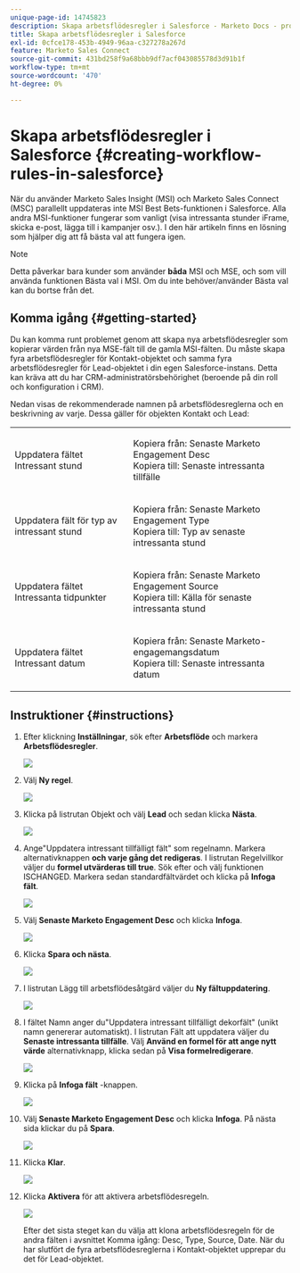 ```yaml
---
unique-page-id: 14745823
description: Skapa arbetsflödesregler i Salesforce - Marketo Docs - produktdokumentation
title: Skapa arbetsflödesregler i Salesforce
exl-id: 0cfce178-453b-4949-96aa-c327278a267d
feature: Marketo Sales Connect
source-git-commit: 431bd258f9a68bbb9df7acf043085578d3d91b1f
workflow-type: tm+mt
source-wordcount: '470'
ht-degree: 0%

---
```


# Skapa arbetsflödesregler i Salesforce {#creating-workflow-rules-in-salesforce}

När du använder Marketo Sales Insight (MSI) och Marketo Sales Connect (MSC) parallellt uppdateras inte MSI Best Bets-funktionen i Salesforce. Alla andra MSI-funktioner fungerar som vanligt (visa intressanta stunder iFrame, skicka e-post, lägga till i kampanjer osv.). I den här artikeln finns en lösning som hjälper dig att få bästa val att fungera igen.

>[!NOTE]
>
>Detta påverkar bara kunder som använder **båda** MSI och MSE, och som vill använda funktionen Bästa val i MSI. Om du inte behöver/använder Bästa val kan du bortse från det.

## Komma igång {#getting-started}

Du kan komma runt problemet genom att skapa nya arbetsflödesregler som kopierar värden från nya MSE-fält till de gamla MSI-fälten. Du måste skapa fyra arbetsflödesregler för Kontakt-objektet och samma fyra arbetsflödesregler för Lead-objektet i din egen Salesforce-instans. Detta kan kräva att du har CRM-administratörsbehörighet (beroende på din roll och konfiguration i CRM).

Nedan visas de rekommenderade namnen på arbetsflödesreglerna och en beskrivning av varje. Dessa gäller för objekten Kontakt och Lead:

<table> 
 <colgroup> 
  <col> 
  <col> 
 </colgroup> 
 <tbody> 
  <tr> 
   <td>Uppdatera fältet Intressant stund</td> 
   <td><p>Kopiera från: Senaste Marketo Engagement Desc<br>Kopiera till: Senaste intressanta tillfälle</p></td> 
  </tr> 
  <tr> 
   <td>Uppdatera fält för typ av intressant stund</td> 
   <td><p>Kopiera från: Senaste Marketo Engagement Type<br>Kopiera till: Typ av senaste intressanta stund</p></td> 
  </tr> 
  <tr> 
   <td>Uppdatera fältet Intressanta tidpunkter</td> 
   <td><p>Kopiera från: Senaste Marketo Engagement Source<br>Kopiera till: Källa för senaste intressanta stund</p></td> 
  </tr> 
  <tr> 
   <td>Uppdatera fältet Intressant datum</td> 
   <td><p>Kopiera från: Senaste Marketo-engagemangsdatum<br>Kopiera till: Senaste intressanta datum</p></td> 
  </tr> 
 </tbody> 
</table>

## Instruktioner {#instructions}

1. Efter klickning **Inställningar**, sök efter **Arbetsflöde** och markera **Arbetsflödesregler**.

   ![](assets/one-1.png)

1. Välj **Ny regel**.

   ![](assets/two-1.png)

1. Klicka på listrutan Objekt och välj **Lead** och sedan klicka **Nästa**.

   ![](assets/three-1.png)

1. Ange&quot;Uppdatera intressant tillfälligt fält&quot; som regelnamn. Markera alternativknappen **och varje gång det redigeras**. I listrutan Regelvillkor väljer du **formel utvärderas till true**. Sök efter och välj funktionen ISCHANGED. Markera sedan standardfältvärdet och klicka på **Infoga fält**.

   ![](assets/four-1.png)

1. Välj **Senaste Marketo Engagement Desc** och klicka **Infoga**.

   ![](assets/five-1.png)

1. Klicka **Spara och nästa**.

   ![](assets/6.png)

1. I listrutan Lägg till arbetsflödesåtgärd väljer du **Ny fältuppdatering**.

   ![](assets/seven.png)

1. I fältet Namn anger du&quot;Uppdatera intressant tillfälligt dekorfält&quot; (unikt namn genererar automatiskt). I listrutan Fält att uppdatera väljer du **Senaste intressanta tillfälle**. Välj **Använd en formel för att ange nytt värde** alternativknapp, klicka sedan på **Visa formelredigerare**.

   ![](assets/eight.png)

1. Klicka på **Infoga fält** -knappen.

   ![](assets/9a.png)

1. Välj **Senaste Marketo Engagement Desc** och klicka **Infoga**. På nästa sida klickar du på **Spara**.

   ![](assets/nine.png)

1. Klicka **Klar**.

   ![](assets/twelve.png)

1. Klicka **Aktivera** för att aktivera arbetsflödesregeln.

   ![](assets/thirteen.png)

   Efter det sista steget kan du välja att klona arbetsflödesregeln för de andra fälten i avsnittet Komma igång: Desc, Type, Source, Date. När du har slutfört de fyra arbetsflödesreglerna i Kontakt-objektet upprepar du det för Lead-objektet.
